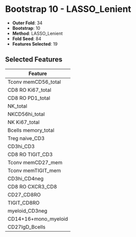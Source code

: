 # Bootstrap 10 - LASSO_Lenient

- **Outer Fold**: 34
- **Bootstrap**: 10
- **Method**: LASSO_Lenient
- **Fold Seed**: 84
- **Features Selected**: 19

## Selected Features

| Feature |
|---------|
| Tconv memCD56_total |
| CD8 RO Ki67_total |
| CD8 RO PD1_total |
| NK_total |
| NKCD56hi_total |
| NK Ki67_total |
| Bcells memory_total |
| Treg naive_CD3 |
| CD3hi_CD3 |
| CD8 RO TIGIT_CD3 |
| Tconv memCD27_mem |
| Tconv memTIGIT_mem |
| CD3hi_CD4neg |
| CD8 RO CXCR3_CD8 |
| CD27_CD8RO |
| TIGIT_CD8RO |
| myeloid_CD3neg |
| CD14+16+mono_myeloid |
| CD27IgD_Bcells |
